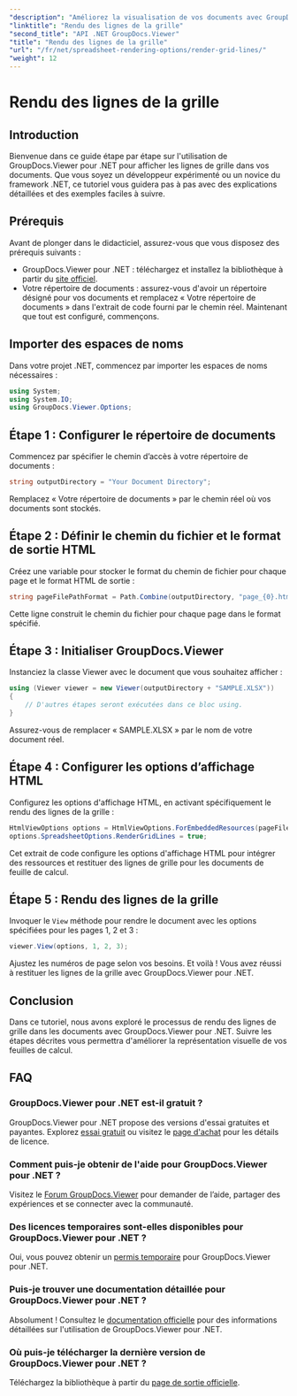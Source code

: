 ```yaml
---
"description": "Améliorez la visualisation de vos documents avec GroupDocs.Viewer pour .NET. Affichez facilement les lignes de grille. Essayez gratuitement dès maintenant !"
"linktitle": "Rendu des lignes de la grille"
"second_title": "API .NET GroupDocs.Viewer"
"title": "Rendu des lignes de la grille"
"url": "/fr/net/spreadsheet-rendering-options/render-grid-lines/"
"weight": 12
---
```


# Rendu des lignes de la grille

## Introduction
Bienvenue dans ce guide étape par étape sur l'utilisation de GroupDocs.Viewer pour .NET pour afficher les lignes de grille dans vos documents. Que vous soyez un développeur expérimenté ou un novice du framework .NET, ce tutoriel vous guidera pas à pas avec des explications détaillées et des exemples faciles à suivre.
## Prérequis
Avant de plonger dans le didacticiel, assurez-vous que vous disposez des prérequis suivants :
- GroupDocs.Viewer pour .NET : téléchargez et installez la bibliothèque à partir du [site officiel](https://releases.groupdocs.com/viewer/net/).
- Votre répertoire de documents : assurez-vous d'avoir un répertoire désigné pour vos documents et remplacez « Votre répertoire de documents » dans l'extrait de code fourni par le chemin réel.
Maintenant que tout est configuré, commençons.
## Importer des espaces de noms
Dans votre projet .NET, commencez par importer les espaces de noms nécessaires :
```csharp
using System;
using System.IO;
using GroupDocs.Viewer.Options;
```
## Étape 1 : Configurer le répertoire de documents
Commencez par spécifier le chemin d’accès à votre répertoire de documents :
```csharp
string outputDirectory = "Your Document Directory";
```
Remplacez « Votre répertoire de documents » par le chemin réel où vos documents sont stockés.
## Étape 2 : Définir le chemin du fichier et le format de sortie HTML
Créez une variable pour stocker le format du chemin de fichier pour chaque page et le format HTML de sortie :
```csharp
string pageFilePathFormat = Path.Combine(outputDirectory, "page_{0}.html");
```
Cette ligne construit le chemin du fichier pour chaque page dans le format spécifié.
## Étape 3 : Initialiser GroupDocs.Viewer
Instanciez la classe Viewer avec le document que vous souhaitez afficher :
```csharp
using (Viewer viewer = new Viewer(outputDirectory + "SAMPLE.XLSX"))
{
    // D'autres étapes seront exécutées dans ce bloc using.
}
```
Assurez-vous de remplacer « SAMPLE.XLSX » par le nom de votre document réel.
## Étape 4 : Configurer les options d’affichage HTML
Configurez les options d'affichage HTML, en activant spécifiquement le rendu des lignes de la grille :
```csharp
HtmlViewOptions options = HtmlViewOptions.ForEmbeddedResources(pageFilePathFormat);
options.SpreadsheetOptions.RenderGridLines = true;
```
Cet extrait de code configure les options d'affichage HTML pour intégrer des ressources et restituer des lignes de grille pour les documents de feuille de calcul.
## Étape 5 : Rendu des lignes de la grille
Invoquer le `View` méthode pour rendre le document avec les options spécifiées pour les pages 1, 2 et 3 :
```csharp
viewer.View(options, 1, 2, 3);
```
Ajustez les numéros de page selon vos besoins.
Et voilà ! Vous avez réussi à restituer les lignes de la grille avec GroupDocs.Viewer pour .NET.
## Conclusion
Dans ce tutoriel, nous avons exploré le processus de rendu des lignes de grille dans les documents avec GroupDocs.Viewer pour .NET. Suivre les étapes décrites vous permettra d'améliorer la représentation visuelle de vos feuilles de calcul.
## FAQ
### GroupDocs.Viewer pour .NET est-il gratuit ?
GroupDocs.Viewer pour .NET propose des versions d'essai gratuites et payantes. Explorez [essai gratuit](https://releases.groupdocs.com/) ou visitez le [page d'achat](https://purchase.groupdocs.com/buy) pour les détails de licence.
### Comment puis-je obtenir de l'aide pour GroupDocs.Viewer pour .NET ?
Visitez le [Forum GroupDocs.Viewer](https://forum.groupdocs.com/c/viewer/9) pour demander de l’aide, partager des expériences et se connecter avec la communauté.
### Des licences temporaires sont-elles disponibles pour GroupDocs.Viewer pour .NET ?
Oui, vous pouvez obtenir un [permis temporaire](https://purchase.groupdocs.com/temporary-license/) pour GroupDocs.Viewer pour .NET.
### Puis-je trouver une documentation détaillée pour GroupDocs.Viewer pour .NET ?
Absolument ! Consultez le [documentation officielle](https://tutorials.groupdocs.com/viewer/net/) pour des informations détaillées sur l'utilisation de GroupDocs.Viewer pour .NET.
### Où puis-je télécharger la dernière version de GroupDocs.Viewer pour .NET ?
Téléchargez la bibliothèque à partir du [page de sortie officielle](https://releases.groupdocs.com/viewer/net/).